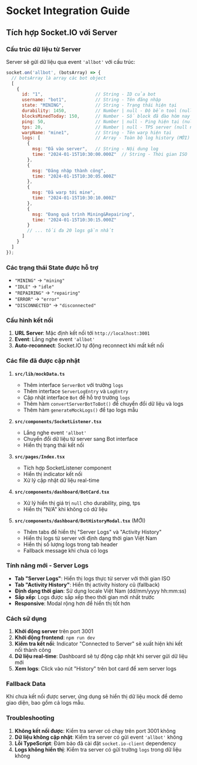 # Socket Integration Guide

## Tích hợp Socket.IO với Server

### Cấu trúc dữ liệu từ Server

Server sẽ gửi dữ liệu qua event `'allbot'` với cấu trúc:

```javascript
socket.on('allbot', (botsArray) => {
  // botsArray là array các bot object
  [
    {
      id: "1",                    // String - ID của bot
      username: "bot1",           // String - Tên đăng nhập
      state: "MINING",            // String - Trạng thái hiện tại
      durability: 1450,           // Number | null - Độ bền tool (null nếu không có)
      blocksMinedToday: 150,      // Number - Số block đã đào hôm nay
      ping: 50,                   // Number | null - Ping hiện tại (null nếu chưa có)
      tps: 20,                    // Number | null - TPS server (null nếu chưa có)
      warpName: "mine1",          // String - Tên warp hiện tại
      logs: [                     // Array - Toàn bộ log history (MỚI)
        {
          msg: "Đã vào server",   // String - Nội dung log
          time: "2024-01-15T10:30:00.000Z"  // String - Thời gian ISO
        },
        {
          msg: "Đăng nhập thành công",
          time: "2024-01-15T10:30:05.000Z"
        },
        {
          msg: "Đã warp tới mine",
          time: "2024-01-15T10:30:10.000Z"
        },
        {
          msg: "Đang quá trình Mining&Repairing",
          time: "2024-01-15T10:30:15.000Z"
        }
        // ... tối đa 20 logs gần nhất
      ]
    }
  ]
});
```

### Các trạng thái State được hỗ trợ

- `"MINING"` → `"mining"`
- `"IDLE"` → `"idle"`
- `"REPAIRING"` → `"repairing"`
- `"ERROR"` → `"error"`
- `"DISCONNECTED"` → `"disconnected"`

### Cấu hình kết nối

1. **URL Server**: Mặc định kết nối tới `http://localhost:3001`
2. **Event**: Lắng nghe event `'allbot'`
3. **Auto-reconnect**: Socket.IO tự động reconnect khi mất kết nối

### Các file đã được cập nhật

1. **`src/lib/mockData.ts`**
   - Thêm interface `ServerBot` với trường `logs`
   - Thêm interface `ServerLogEntry` và `LogEntry`
   - Cập nhật interface `Bot` để hỗ trợ trường `logs`
   - Thêm hàm `convertServerBotToBot()` để chuyển đổi dữ liệu và logs
   - Thêm hàm `generateMockLogs()` để tạo logs mẫu

2. **`src/components/SocketListener.tsx`**
   - Lắng nghe event `'allbot'`
   - Chuyển đổi dữ liệu từ server sang Bot interface
   - Hiển thị trạng thái kết nối

3. **`src/pages/Index.tsx`**
   - Tích hợp SocketListener component
   - Hiển thị indicator kết nối
   - Xử lý cập nhật dữ liệu real-time

4. **`src/components/dashboard/BotCard.tsx`**
   - Xử lý hiển thị giá trị `null` cho durability, ping, tps
   - Hiển thị "N/A" khi không có dữ liệu

5. **`src/components/dashboard/BotHistoryModal.tsx`** (MỚI)
   - Thêm tabs để hiển thị "Server Logs" và "Activity History"
   - Hiển thị logs từ server với định dạng thời gian Việt Nam
   - Hiển thị số lượng logs trong tab header
   - Fallback message khi chưa có logs

### Tính năng mới - Server Logs

- **Tab "Server Logs"**: Hiển thị logs thực từ server với thời gian ISO
- **Tab "Activity History"**: Hiển thị activity history cũ (fallback)
- **Định dạng thời gian**: Sử dụng locale Việt Nam (dd/mm/yyyy hh:mm:ss)
- **Sắp xếp**: Logs được sắp xếp theo thời gian mới nhất trước
- **Responsive**: Modal rộng hơn để hiển thị tốt hơn

### Cách sử dụng

1. **Khởi động server** trên port 3001
2. **Khởi động frontend**: `npm run dev`
3. **Kiểm tra kết nối**: Indicator "Connected to Server" sẽ xuất hiện khi kết nối thành công
4. **Dữ liệu real-time**: Dashboard sẽ tự động cập nhật khi server gửi dữ liệu mới
5. **Xem logs**: Click vào nút "History" trên bot card để xem server logs

### Fallback Data

Khi chưa kết nối được server, ứng dụng sẽ hiển thị dữ liệu mock để demo giao diện, bao gồm cả logs mẫu.

### Troubleshooting

1. **Không kết nối được**: Kiểm tra server có chạy trên port 3001 không
2. **Dữ liệu không cập nhật**: Kiểm tra server có gửi event `'allbot'` không
3. **Lỗi TypeScript**: Đảm bảo đã cài đặt `socket.io-client` dependency
4. **Logs không hiển thị**: Kiểm tra server có gửi trường `logs` trong dữ liệu không 